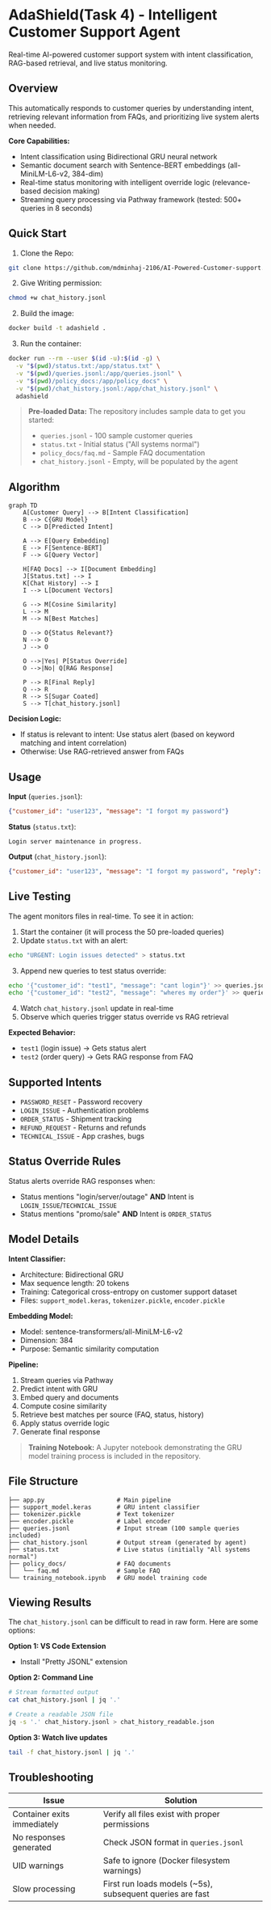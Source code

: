 # AdaShield(Task 4) - Intelligent Customer Support Agent

Real-time AI-powered customer support system with intent classification, RAG-based retrieval, and live status monitoring.


## Overview

This automatically responds to customer queries by understanding intent, retrieving relevant information from FAQs, and prioritizing live system alerts when needed.

**Core Capabilities:**
- Intent classification using Bidirectional GRU neural network
- Semantic document search with Sentence-BERT embeddings (all-MiniLM-L6-v2, 384-dim)
- Real-time status monitoring with intelligent override logic (relevance-based decision making)
- Streaming query processing via Pathway framework (tested: 500+ queries in 8 seconds)

## Quick Start
1. Clone the Repo:
```bash
git clone https://github.com/mdminhaj-2106/AI-Powered-Customer-support.git
```
2. Give Writing permission:
```bash
chmod +w chat_history.jsonl
```
2. Build the image:
```bash
docker build -t adashield .
```

3. Run the container:
```bash
docker run --rm --user $(id -u):$(id -g) \
  -v "$(pwd)/status.txt:/app/status.txt" \
  -v "$(pwd)/queries.jsonl:/app/queries.jsonl" \
  -v "$(pwd)/policy_docs:/app/policy_docs" \
  -v "$(pwd)/chat_history.jsonl:/app/chat_history.jsonl" \
  adashield
```

> **Pre-loaded Data:** The repository includes sample data to get you started:
> - `queries.jsonl` - 100 sample customer queries
> - `status.txt` - Initial status ("All systems normal")
> - `policy_docs/faq.md` - Sample FAQ documentation
> - `chat_history.jsonl` - Empty, will be populated by the agent

## Algorithm

```mermaid
graph TD
    A[Customer Query] --> B[Intent Classification]
    B --> C{GRU Model}
    C --> D[Predicted Intent]
    
    A --> E[Query Embedding]
    E --> F[Sentence-BERT]
    F --> G[Query Vector]
    
    H[FAQ Docs] --> I[Document Embedding]
    J[Status.txt] --> I
    K[Chat History] --> I
    I --> L[Document Vectors]
    
    G --> M[Cosine Similarity]
    L --> M
    M --> N[Best Matches]
    
    D --> O{Status Relevant?}
    N --> O
    J --> O
    
    O -->|Yes| P[Status Override]
    O -->|No| Q[RAG Response]
    
    P --> R[Final Reply]
    Q --> R
    R --> S[Sugar Coated]
    S --> T[chat_history.jsonl]
```

**Decision Logic:**
- If status is relevant to intent: Use status alert (based on keyword matching and intent correlation)
- Otherwise: Use RAG-retrieved answer from FAQs

## Usage

**Input** (`queries.jsonl`):
```json
{"customer_id": "user123", "message": "I forgot my password"}
```

**Status** (`status.txt`):
```text
Login server maintenance in progress.
```

**Output** (`chat_history.jsonl`):
```json
{"customer_id": "user123", "message": "I forgot my password", "reply": "LIVE STATUS UPDATE: Login server maintenance..."}
```

## Live Testing

The agent monitors files in real-time. To see it in action:

1. Start the container (it will process the 50 pre-loaded queries)
2. Update `status.txt` with an alert:
```bash
echo "URGENT: Login issues detected" > status.txt
```
3. Append new queries to test status override:
```bash
echo '{"customer_id": "test1", "message": "cant login"}' >> queries.jsonl
echo '{"customer_id": "test2", "message": "wheres my order"}' >> queries.jsonl
```
4. Watch `chat_history.jsonl` update in real-time
5. Observe which queries trigger status override vs RAG retrieval

**Expected Behavior:**
- `test1` (login issue) → Gets status alert
- `test2` (order query) → Gets RAG response from FAQ

## Supported Intents

- `PASSWORD_RESET` - Password recovery
- `LOGIN_ISSUE` - Authentication problems  
- `ORDER_STATUS` - Shipment tracking
- `REFUND_REQUEST` - Returns and refunds
- `TECHNICAL_ISSUE` - App crashes, bugs

## Status Override Rules

Status alerts override RAG responses when:
- Status mentions "login/server/outage" **AND** Intent is `LOGIN_ISSUE`/`TECHNICAL_ISSUE`
- Status mentions "promo/sale" **AND** Intent is `ORDER_STATUS`

## Model Details

**Intent Classifier:**
- Architecture: Bidirectional GRU
- Max sequence length: 20 tokens
- Training: Categorical cross-entropy on customer support dataset
- Files: `support_model.keras`, `tokenizer.pickle`, `encoder.pickle`

**Embedding Model:**
- Model: sentence-transformers/all-MiniLM-L6-v2
- Dimension: 384
- Purpose: Semantic similarity computation

**Pipeline:**
1. Stream queries via Pathway
2. Predict intent with GRU
3. Embed query and documents
4. Compute cosine similarity
5. Retrieve best matches per source (FAQ, status, history)
6. Apply status override logic
7. Generate final response

> **Training Notebook:** A Jupyter notebook demonstrating the GRU model training process is included in the repository.

## File Structure

```
├── app.py                    # Main pipeline
├── support_model.keras       # GRU intent classifier
├── tokenizer.pickle          # Text tokenizer
├── encoder.pickle            # Label encoder
├── queries.jsonl             # Input stream (100 sample queries included)
├── chat_history.jsonl        # Output stream (generated by agent)
├── status.txt                # Live status (initially "All systems normal")
├── policy_docs/              # FAQ documents
│   └── faq.md                # Sample FAQ
└── training_notebook.ipynb   # GRU model training code
```

## Viewing Results

The `chat_history.jsonl` can be difficult to read in raw form. Here are some options:

**Option 1: VS Code Extension**
- Install "Pretty JSONL" extension

**Option 2: Command Line**
```bash
# Stream formatted output
cat chat_history.jsonl | jq '.'

# Create a readable JSON file
jq -s '.' chat_history.jsonl > chat_history_readable.json
```

**Option 3: Watch live updates**
```bash
tail -f chat_history.jsonl | jq '.'
```

## Troubleshooting

| Issue | Solution |
|-------|----------|
| Container exits immediately | Verify all files exist with proper permissions |
| No responses generated | Check JSON format in `queries.jsonl` |
| UID warnings | Safe to ignore (Docker filesystem warnings) |
| Slow processing | First run loads models (~5s), subsequent queries are fast |
